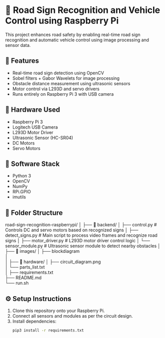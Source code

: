 # 🚦 Road Sign Recognition and Vehicle Control using Raspberry Pi

This project enhances road safety by enabling real-time road sign recognition and automatic vehicle control using image processing and sensor data.

## 🎯 Features
- Real-time road sign detection using OpenCV
- Sobel filters + Gabor Wavelets for image processing
- Obstacle distance measurement using ultrasonic sensors
- Motor control via L293D and servo drivers
- Runs entirely on Raspberry Pi 3 with USB camera

## 🧰 Hardware Used
- Raspberry Pi 3
- Logitech USB Camera
- L293D Motor Driver
- Ultrasonic Sensor (HC-SR04)
- DC Motors
- Servo Motors

## 🧪 Software Stack
- Python 3
- OpenCV
- NumPy
- RPi.GPIO
- imutils

## 📁 Folder Structure
road-sign-recognition-raspberrypi/
│
├── 📁 backend/
│   ├── control.py               # Controls DC and servo motors based on recognized signs
│   ├── detect_signs.py          # Main script to process video frames and recognize road signs
│   ├── motor_driver.py          # L293D motor driver control logic
│   └── sensor_module.py         # Ultrasonic sensor module to detect nearby obstacles
│
├── 📁 images/
│   ├── blockdiagram              
│        
│
├── 📁 hardware/
│   ├── circuit_diagram.png      
│   └── parts_list.txt           
│
├── requirements.txt            
├── README.md                    
└── run.sh  
## ⚙️ Setup Instructions
1. Clone this repository onto your Raspberry Pi.
2. Connect all sensors and modules as per the circuit design.
3. Install dependencies:
   ```bash
   pip3 install -r requirements.txt
